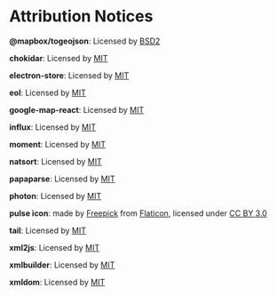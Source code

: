 # Attribution Notices

__@mapbox/togeojson__: Licensed by [BSD2](https://github.com/mapbox/togeojson/blob/master/LICENSE)

__chokidar__: Licensed by [MIT](https://github.com/paulmillr/chokidar)

__electron-store__: Licensed by [MIT](https://github.com/sindresorhus/electron-store/blob/master/license)

__eol__: Licensed by [MIT](https://github.com/ryanve/eol/blob/gh-pages/LICENSE)

__google-map-react__: Licensed by [MIT](https://github.com/istarkov/google-map-react)

__influx__: Licensed by [MIT](https://github.com/node-influx/node-influx/blob/master/LICENSE)

__moment__: Licensed by [MIT](https://github.com/moment/moment/blob/develop/LICENSE)

__natsort__: Licensed by [MIT](https://github.com/bubkoo/natsort/blob/master/LICENSE)

__papaparse__: Licensed by [MIT](https://github.com/mholt/PapaParse/blob/master/LICENSE)

__photon__: Licensed by [MIT](https://github.com/connors/photon/blob/master/LICENSE)

__pulse icon__: made by [Freepick](http://www.freepik.com) from [Flaticon](https://www.flaticon.com/), licensed under [CC BY 3.0](http://creativecommons.org/licenses/by/3.0/)

__tail__: Licensed by [MIT](https://github.com/lucagrulla/node-tail/blob/master/LICENSE)

__xml2js__: Licensed by [MIT](https://github.com/Leonidas-from-XIV/node-xml2js/blob/master/LICENSE)

__xmlbuilder__: Licensed by [MIT](https://github.com/oozcitak/xmlbuilder-js/blob/master/LICENSE)

__xmldom__: Licensed by [MIT](https://github.com/jindw/xmldom/blob/master/LICENSE)


